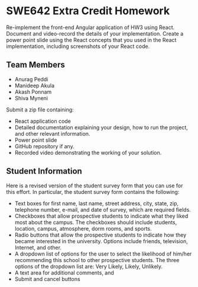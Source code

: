 # SWE642 Extra Credit Homework

Re-implement the front-end Angular application of HW3 using React. Document
and video-record the details of your implementation. Create a power point slide
using the React concepts that you used in the React implementation, including
screenshots of your React code.

## Team Members

* Anurag Peddi
* Manideep Akula
* Akash Ponnam
* Shiva Myneni

Submit a zip file containing:
* React application code
* Detailed documentation explaining your design, how to run the project, and other relevant information.
* Power point slide
* GitHub repository if any.
* Recorded video demonstrating the working of your solution.

## Student Information

Here is a revised version of the student survey form that you can use for this effort.
In particular, the student survey form contains the following:
* Text boxes for first name, last name, street address, city, state, zip, telephone number, e-mail, and date of survey, which are required fields.
* Checkboxes that allow prospective students to indicate what they liked most about the campus. The checkboxes should include students, location, campus, atmosphere, dorm rooms, and sports.
* Radio buttons that allow the prospective students to indicate how they became interested in the university. Options include friends, television, Internet, and other.
* A dropdown list of options for the user to select the likelihood of him/her recommending this school to other prospective students. The three options of the dropdown list are: Very Likely, Likely, Unlikely.
* A text area for additional comments, and
* Submit and cancel buttons

